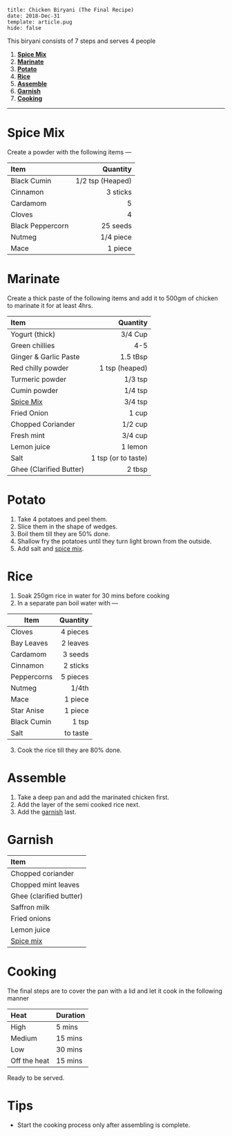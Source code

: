 ```metadata
title: Chicken Biryani (The Final Recipe)
date: 2018-Dec-31
template: article.pug
hide: false
```

This biryani consists of 7 steps and serves 4 people

1. **[Spice Mix]**
2. **[Marinate]**
3. **[Potato]**
4. **[Rice]**
5. **[Assemble]**
6. **[Garnish]**
7. **[Cooking]**

[spice mix]: #spice-mix
[marinate]: #marinate
[potato]: #potato
[rice]: #rice
[assemble]: #assemble
[garnish]: #garnish
[cooking]: #cooking

---

# Spice Mix

Create a powder with the following items —

| Item             |         Quantity |
| :--------------- | ---------------: |
| Black Cumin      | 1/2 tsp (Heaped) |
| Cinnamon         |         3 sticks |
| Cardamom         |                5 |
| Cloves           |                4 |
| Black Peppercorn |         25 seeds |
| Nutmeg           |        1/4 piece |
| Mace             |          1 piece |

# Marinate

Create a thick paste of the following items and add it to 500gm of chicken to marinate it for at least 4hrs.

| Item                    |            Quantity |
| :---------------------- | ------------------: |
| Yogurt (thick)          |             3/4 Cup |
| Green chillies          |                 4-5 |
| Ginger & Garlic Paste   |            1.5 tBsp |
| Red chilly powder       |      1 tsp (heaped) |
| Turmeric powder         |             1/3 tsp |
| Cumin powder            |             1/4 tsp |
| [Spice Mix]             |             3/4 tsp |
| Fried Onion             |               1 cup |
| Chopped Coriander       |             1/2 cup |
| Fresh mint              |             3/4 cup |
| Lemon juice             |             1 lemon |
| Salt                    | 1 tsp (or to taste) |
| Ghee (Clarified Butter) |              2 tbsp |

# Potato

1. Take 4 potatoes and peel them.
2. Slice them in the shape of wedges.
3. Boil them till they are 50% done.
4. Shallow fry the potatoes until they turn light brown from the outside.
5. Add salt and [spice mix].

# Rice

1. Soak 250gm rice in water for 30 mins before cooking
2. In a separate pan boil water with —

| Item        | Quantity |
| ----------- | -------: |
| Cloves      | 4 pieces |
| Bay Leaves  | 2 leaves |
| Cardamom    |  3 seeds |
| Cinnamon    | 2 sticks |
| Peppercorns | 5 pieces |
| Nutmeg      |    1/4th |
| Mace        |  1 piece |
| Star Anise  |  1 piece |
| Black Cumin |    1 tsp |
| Salt        | to taste |

3. Cook the rice till they are 80% done.

# Assemble

1. Take a deep pan and add the marinated chicken first.
2. Add the layer of the semi cooked rice next.
3. Add the [garnish] last.

# Garnish

| Item                    |
| :---------------------- |
| Chopped coriander       |
| Chopped mint leaves     |
| Ghee (clarified butter) |
| Saffron milk            |
| Fried onions            |
| Lemon juice             |
| [Spice mix]             |

# Cooking

The final steps are to cover the pan with a lid and let it cook in the following manner

| Heat         | Duration |
| :----------- | :------- |
| High         | 5 mins   |
| Medium       | 15 mins  |
| Low          | 30 mins  |
| Off the heat | 15 mins  |

Ready to be served.

# Tips

- Start the cooking process only after assembling is complete.
